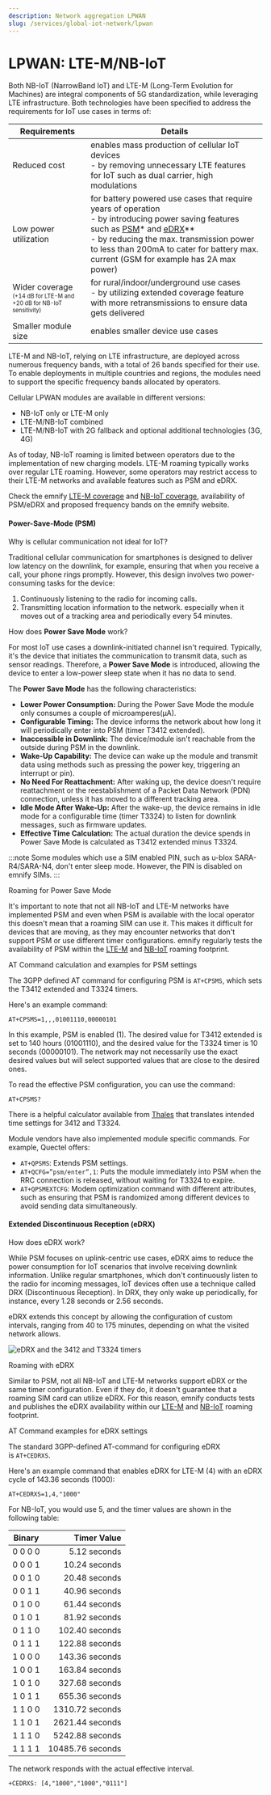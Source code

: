 ```yaml
---
description: Network aggregation LPWAN
slug: /services/global-iot-network/lpwan
---
```



# LPWAN: LTE-M/NB-IoT

Both NB-IoT (NarrowBand IoT) and LTE-M (Long-Term Evolution for Machines) are integral components of 5G standardization, while leveraging LTE infrastructure.
Both technologies have been specified to address the requirements for IoT use cases in terms of:

| Requirements | Details |
| --- | --- |
| Reduced cost | enables mass production of cellular IoT devices <br/> - by removing unnecessary LTE features for IoT such as dual carrier, high modulations |
| Low power utilization | for battery powered use cases that require years of operation <br/> - by introducing power saving features such as [PSM](#power-save-mode-psm)* and [eDRX](#extended-discontinuous-reception-edrx)** <br/> - by reducing the max. transmission power to less than 200mA to cater for battery max. current (GSM for example has 2A max power) |
| Wider coverage <br/> <sub><sup>(+14 dB for LTE-M and +20 dB for NB-IoT sensitivity)</sup></sub> | for rural/indoor/underground use cases <br/> - by utilizing extended coverage feature with more retransmissions to ensure data gets delivered |
| Smaller module size | enables smaller device use cases |

LTE-M and NB-IoT, relying on LTE infrastructure, are deployed across numerous frequency bands, with a total of 26 bands specified for their use.
To enable deployments in multiple countries and regions, the modules need to support the specific frequency bands allocated by operators.

Cellular LPWAN modules are available in different versions:

- NB-IoT only or LTE-M only
- LTE-M/NB-IoT combined
- LTE-M/NB-IoT with 2G fallback and optional additional technologies (3G, 4G)

As of today, NB-IoT  roaming is limited between operators due to the implementation of new charging models.
LTE-M roaming typically works over regular LTE roaming.
However, some operators may restrict access to their LTE-M networks and available features such as PSM and eDRX.

Check the emnify [LTE-M coverage](https://www.emnify.com/lte-m-coverage) and [NB-IoT coverage](https://www.emnify.com/nb-iot-coverage), availability of PSM/eDRX and proposed frequency bands on the emnify website.

#### Power-Save-Mode (PSM)

Why is cellular communication not ideal for IoT?

Traditional cellular communication for smartphones is designed to deliver low latency on the downlink, for example, ensuring that when you receive a call, your phone rings promptly.
However, this design involves two power-consuming tasks for the device:

  1. Continuously listening to the radio for incoming calls.
  1. Transmitting location information to the network. especially when it moves out of a tracking area and periodically every 54 minutes.

How does **Power Save Mode** work?  

For most IoT use cases a downlink-initiated channel isn't required.
Typically, it's the device that initiates the communication to transmit data, such as sensor readings.
Therefore, a **Power Save Mode** is introduced, allowing the device to enter a low-power sleep state when it has no data to send.

The **Power Save Mode** has the following characteristics:  

- **Lower Power Consumption:** During the Power Save Mode the module only consumes a couple of microamperes(μA).
- **Configurable Timing:** The device informs the network about how long it will periodically enter into PSM (timer T3412 extended).
- **Inaccessible in Downlink:** The device/module isn't reachable from the outside during PSM in the downlink.
- **Wake-Up Capability:** The device can wake up the module and transmit data using methods such as pressing the power key, triggering an interrupt or pin).
- **No Need For Reattachment:** After waking up, the device doesn't require reattachment or the reestablishment of a Packet Data Network (PDN) connection, unless it has moved to a different tracking area.
- **Idle Mode After Wake-Up:** After the wake-up, the device remains in idle mode for a configurable time (timer T3324) to listen for downlink messages, such as firmware updates.
- **Effective Time Calculation:** The actual duration the device spends in Power Save Mode is calculated as T3412 extended minus T3324.

<!-- This is the "alt" text for a missing image: "PSM and the 3412 and T3324 timers" -->

:::note
Some modules which use a SIM enabled PIN, such as u-blox SARA-R4/SARA-N4, don't enter sleep mode.
However, the PIN is disabled on emnify SIMs.
:::

Roaming for Power Save Mode

It's important to note that not all NB-IoT and LTE-M networks have implemented PSM and even when PSM is available with the local operator this doesn't mean that a roaming SIM can use it.
This makes it difficult for devices that are moving, as they may encounter networks that don't support PSM or use different timer configurations. 
emnify regularly tests the availability of PSM within the [LTE-M](https://www.emnify.com/lte-m-coverage?hsLang=en) and [NB-IoT](https://www.emnify.com/nb-iot-coverage) roaming footprint.

AT Command calculation and examples for PSM settings
  
The 3GPP defined AT command for configuring PSM is `AT+CPSMS`, which sets the T3412 extended and T3324 timers.
  
Here's an example command:

```
AT+CPSMS=1,,,01001110,00000101
```

In this example, PSM is enabled (1). 
The desired value for T3412 extended is set to 140 hours (01001110), and the desired value for the T3324 timer is 10 seconds (00000101). 
The network may not necessarily use the exact desired values but will select supported values that are close to the desired ones.

To read the effective PSM configuration, you can use the command:

```
AT+CPSMS?
```

There is a helpful calculator available from [Thales](https://www.thalesgroup.com/en/markets/digital-identity-and-security/iot/resources/developers/psm-calculation-tool) that translates intended time settings for 3412 and T3324.

Module vendors have also implemented module specific commands. For example, Quectel offers:

- `AT+QPSMS`: Extends PSM settings.
- `AT+QCFG=”psm/enter”,1`: Puts the module immediately into PSM when the RRC connection is released, without waiting for T3324 to expire.
- `AT+QPSMEXTCFG`: Modem optimization command with different attributes, such as ensuring that PSM is randomized among different devices to avoid sending data simultaneously.

#### Extended Discontinuous Reception (eDRX)

How does eDRX work?  

While PSM focuses on uplink-centric use cases, eDRX aims to reduce the power consumption for IoT scenarios that involve receiving downlink information.
Unlike regular smartphones, which don't continuously listen to the radio for incoming messages, IoT devices often use a technique called DRX (Discontinuous Reception).
In DRX, they only wake up periodically, for instance, every 1.28 seconds or 2.56 seconds.

eDRX extends this concept by allowing the configuration of custom intervals, ranging from 40 to 175 minutes, depending on what the visited network allows.

![eDRX and the 3412 and T3324 timers](./assets/edrx.png)  

Roaming with eDRX  

Similar to PSM, not all NB-IoT and LTE-M networks support eDRX or the same timer configuration.
Even if they do, it doesn't guarantee that a roaming SIM card can utilize eDRX.
For this reason, emnify conducts tests and publishes the eDRX availability within our [LTE-M](https://www.emnify.com/lte-m-coverage?hsLang=en) and [NB-IoT](https://www.emnify.com/nb-iot-coverage) roaming footprint.

AT Command examples for eDRX settings

The standard 3GPP-defined AT-command for configuring eDRX is `AT+CEDRXS`.  
  
Here's an example command that enables eDRX for LTE-M (4) with an eDRX cycle of 143.36 seconds (1000):

```
AT+CEDRXS=1,4,"1000"
```

For NB-IoT, you would use 5, and the timer values are shown in the following table:

| Binary  | Timer Value      |
| ------- | ---------------: |
| 0 0 0 0 |     5.12 seconds |
| 0 0 0 1 |    10.24 seconds |
| 0 0 1 0 |    20.48 seconds |
| 0 0 1 1 |    40.96 seconds |
| 0 1 0 0 |    61.44 seconds |
| 0 1 0 1 |    81.92 seconds |
| 0 1 1 0 |   102.40 seconds |
| 0 1 1 1 |   122.88 seconds |
| 1 0 0 0 |   143.36 seconds |
| 1 0 0 1 |   163.84 seconds |
| 1 0 1 0 |   327.68 seconds |
| 1 0 1 1 |   655.36 seconds |
| 1 1 0 0 |  1310.72 seconds |
| 1 1 0 1 |  2621.44 seconds |
| 1 1 1 0 |  5242.88 seconds |
| 1 1 1 1 | 10485.76 seconds |

The network responds with the actual effective interval.

```
+CEDRXS: [4,"1000","1000","0111"]
```
